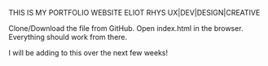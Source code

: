 THIS IS MY PORTFOLIO WEBSITE
ELIOT RHYS
UX|DEV|DESIGN|CREATIVE

Clone/Download the file from GitHub.
Open index.html in the browser.
Everything should work from there.

I will be adding to this over the next few weeks!
